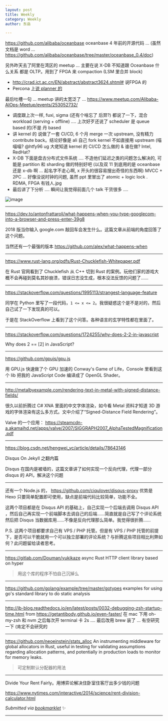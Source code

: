 ```yaml
---
layout: post
title: Weekly
category: Weekly
author: 东岳

---
```


https://github.com/alibaba/oceanbase oceanbase 4 年前的开源代码 ... (虽然文档是 word ...  https://github.com/alibaba/oceanbase/tree/master/oceanbase_0.4/doc)

另外昨天去了阿里在湾区的 meetup ... 主要在说 X-DB 不知道跟 Oceanbase 什么关系 都是 OLTP。用到了 FPGA 来 compaction (LSM 里合并 block) 

- http://crad.ict.ac.cn/EN/abstract/abstract3624.shtml# 说FPGA 的
- Percona 上[说 planner 的](https://www.percona.com/live/18/sites/default/files/slides/What's%20New%20in%20Alibaba's%20X-DB%20SQL%20Engine%20-%20FileId%20-%20136821.pdf)

最后吐槽一句 ... meetup 讲的太宽泛了 ...  https://www.meetup.com/Alibaba-AIOps-Meetup/events/253052732/

- 调度跟上次一样, fuxi, sigma (还有个啥忘了 后羿?) 都说了一下，混合 workload (serving + offline) .... 上次好歹还说了 scheduler 是 queue based 的(不是 丹 based
- 讲 kernel 的 说做了一套 CI/CD,  6 个月 merge 一次 upstream, 没有精力 contribute back。结论好像是 ali 自己 fork kernel 不如直接用 upstream (喵喵喵? @htfy96 ug 大佬知道 kernel 的 CI/CD 怎么做的 & 谁在做? Intel,  RedHat?
- X-DB 下面是盘古分布式文件系统 .... 不造他们延迟之类的问题怎么解决的, 可能是 partition 和 sharding 做的特别好吧 (以及双 11 到底用的是 oceanbase 还是 x-db 啊 ... 起名字不走心啊, x 开头的很容易搜出奇怪的东西啊) MVCC + 2PC ... 好像没说时钟的问题, 虽然 ppt 里冒出了 atomic + logic lock . RDMA, FPGA 有钱人.jpg
- 最后讲了下分析 ....  瞬间让我觉得前面几个 talk 干货很多 ....

![image](https://user-images.githubusercontent.com/5621298/43369884-a604a9b8-932a-11e8-9a11-72c96aa4eec4.png)


***

https://dev.to/antonfrattaroli/what-happens-when-you-type-googlecom-into-a-browser-and-press-enter-39g8

2018 版当你输入 google.com 敲回车会发生什么。这篇文章从前端的角度回答了这个问题。

当然还有一个最强的版本 https://github.com/alex/what-happens-when

***

https://www.rust-lang.org/pdfs/Rust-Chucklefish-Whitepaper.pdf

在 Rust 官网看到了 Chucklefish 从 C++ 切到 Rust 的案例。玩他们家的游戏大概不会再碰到莫名其妙崩溃，错误日志没生成，根本没法反馈的问题了……

***

https://stackoverflow.com/questions/1995113/strangest-language-feature

同学在 Python 里写了一段代码，`1 <= x <= 2`。我很疑惑这个是不是对的，然后自己试了一下发现真的可以。

于是在 StackOverflow 上看到了这个问答。各种语言的玄学特性都在里面了。

***

https://stackoverflow.com/questions/1724255/why-does-2-2-in-javascript

Why does 2 == [2] in JavaScript?

***

https://github.com/gpujs/gpu.js

用 GPU.js 快速做了个 GPU 加速的 Conway's Game of Life，Console 里看到这个 lib 把我的 JavaScript Code 编译成了 OpenGL Shader。

***

http://metalbyexample.com/rendering-text-in-metal-with-signed-distance-fields/

很久以前折腾过 C# XNA 里面的中文字体渲染，如今看 Metal 资料才知道 3D 游戏的字体渲染有这么多方式。文中介绍了“Signed-Distance Field Rendering”。

Valve 的一个应用： https://steamcdn-a.akamaihd.net/apps/valve/2007/SIGGRAPH2007_AlphaTestedMagnification.pdf

***

https://blog.csdn.net/hengwei_vc/article/details/78643146

Disqus On Jekyll 之翻内篇

Disqus 在国内是被墙的，这篇文章讲了如何实现一个反向代理，代理一部分 disqus 的 API，解决这个问题

***

还有一个 Node.js 的， https://github.com/ciqulover/disqus-proxy 优势是 Hexo 只要简单配置即可使用，缺点是前端代码比较简单，功能不全。

这两个项目都是在 Disqus API 的基础上，自己实现一个后端去调用 Disqus API ，然后自己再实现一个前端脚本去调自己的后端……简直就是自己写了个评论系统然后把 Disqus 当数据库用……不像是反向代理那么简单。我觉得很折腾……

P.S. 这两个项目都要求自己有 VPS / PHP 托管。但是有 VPS / PHP 托管的前提下，是否可以干脆就用一个可以独立部署的评论系统？与折腾这些项目相比利弊如何？此问题留给读者思考。

***

https://gitlab.com/Douman/yukikaze async Rust HTTP client library based on hyper
> 用这个库的程序不怕自己沉掉么

***

https://github.com/golang/example/tree/master/gotypes examples for using go's standard library to do static analysis 

***

http://jb-blog.readthedocs.io/en/latest/posts/0032-debugging-zsh-startup-time.html from https://getantibody.github.io/even-faster/ 在 mac 下用 oh-my-zsh 和 nvm 之后每次开 terminal 卡 2s .... 最后改用 brew 装了 ... 有空研究一下 (肯定不会研究的

***

https://github.com/neoeinstein/stats_alloc An instrumenting middleware for global allocators in Rust, useful in testing for validating assumptions regarding allocation patterns, and potentially in production loads to monitor for memory leaks.
> 可定制默认分配器的用法

***

Divide Your Rent Fairly。用博弈论解决住卧室住客厅出多少钱的问题

https://www.nytimes.com/interactive/2014/science/rent-division-calculator.html

 *Submitted via [bookmarklet](https://gist.github.com/htfy96/301ae2b1c477a4a644e943bbc27c9588)* :sparkles:

***

